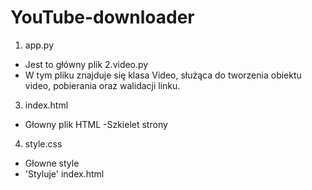 # YouTube-downloader
1. app.py 
  - Jest to główny plik
2.video.py 
  - W tym pliku znajduje się klasa Video, służąca do tworzenia obiektu video, pobierania oraz walidacji linku. 
3. index.html
  - Głowny plik HTML
  -Szkielet strony
4. style.css
  - Głowne style 
  - 'Styluje' index.html
  
